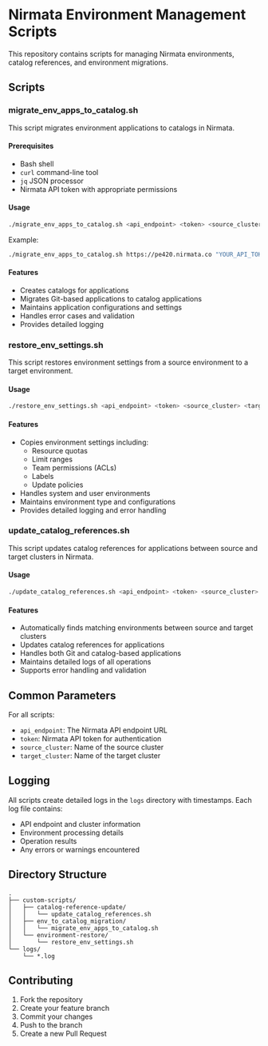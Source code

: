 # Nirmata Environment Management Scripts

This repository contains scripts for managing Nirmata environments, catalog references, and environment migrations.

## Scripts

### migrate_env_apps_to_catalog.sh

This script migrates environment applications to catalogs in Nirmata.

#### Prerequisites

- Bash shell
- `curl` command-line tool
- `jq` JSON processor
- Nirmata API token with appropriate permissions

#### Usage

```bash
./migrate_env_apps_to_catalog.sh <api_endpoint> <token> <source_cluster> <target_cluster>
```

Example:
```bash
./migrate_env_apps_to_catalog.sh https://pe420.nirmata.co "YOUR_API_TOKEN" "123-app-migration" "129-app-migration"
```

#### Features

- Creates catalogs for applications
- Migrates Git-based applications to catalog applications
- Maintains application configurations and settings
- Handles error cases and validation
- Provides detailed logging

### restore_env_settings.sh

This script restores environment settings from a source environment to a target environment.

#### Usage

```bash
./restore_env_settings.sh <api_endpoint> <token> <source_cluster> <target_cluster>
```

#### Features

- Copies environment settings including:
  - Resource quotas
  - Limit ranges
  - Team permissions (ACLs)
  - Labels
  - Update policies
- Handles system and user environments
- Maintains environment type and configurations
- Provides detailed logging and error handling

### update_catalog_references.sh

This script updates catalog references for applications between source and target clusters in Nirmata.

#### Usage

```bash
./update_catalog_references.sh <api_endpoint> <token> <source_cluster> <target_cluster>
```

#### Features

- Automatically finds matching environments between source and target clusters
- Updates catalog references for applications
- Handles both Git and catalog-based applications
- Maintains detailed logs of all operations
- Supports error handling and validation

## Common Parameters

For all scripts:
- `api_endpoint`: The Nirmata API endpoint URL
- `token`: Nirmata API token for authentication
- `source_cluster`: Name of the source cluster
- `target_cluster`: Name of the target cluster

## Logging

All scripts create detailed logs in the `logs` directory with timestamps. Each log file contains:
- API endpoint and cluster information
- Environment processing details
- Operation results
- Any errors or warnings encountered

## Directory Structure

```
.
├── custom-scripts/
│   ├── catalog-reference-update/
│   │   └── update_catalog_references.sh
│   ├── env_to_catalog_migration/
│   │   └── migrate_env_apps_to_catalog.sh
│   └── environment-restore/
│       └── restore_env_settings.sh
└── logs/
    └── *.log
```

## Contributing

1. Fork the repository
2. Create your feature branch
3. Commit your changes
4. Push to the branch
5. Create a new Pull Request 